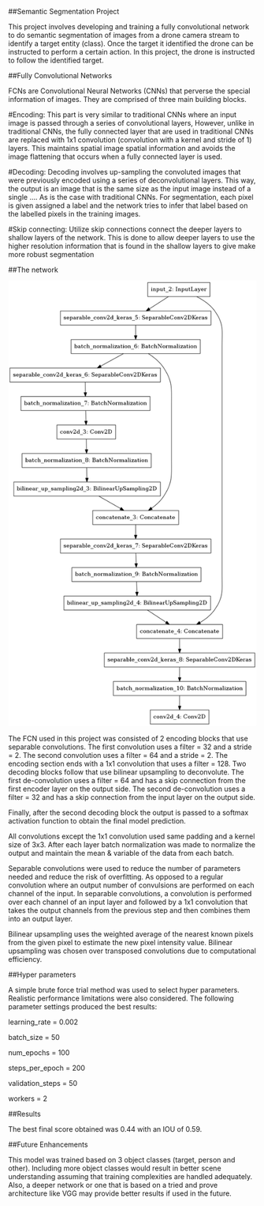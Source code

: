 ##Semantic Segmentation Project

This project involves developing and training a fully convolutional network to do semantic segmentation of images from a drone camera stream to identify a target entity (class). Once the target it identified the drone can be instructed to perform a certain action. In this project, the drone is instructed to follow the identified target.

##Fully Convolutional Networks

FCNs are Convolutional Neural Networks (CNNs) that perverse the special information of images. They are comprised of three main building blocks.

#Encoding:
This part is very similar to traditional CNNs where an input image is passed through a series of convolutional layers, However, unlike in traditional CNNs, the fully connected layer that are used in traditional CNNs are replaced with 1x1 convolution (convolution with a kernel and stride of 1) layers. This maintains spatial image spatial information and avoids the image flattening that occurs when a fully connected layer is used.

#Decoding:
Decoding involves up-sampling the convoluted images that were previously encoded using a series of deconvolutional layers. This way, the output is an image that is the same size as the input image instead of a single ….  As is the case with traditional CNNs. For segmentation, each pixel is given assigned a label and the network tries to infer that label based on the labelled pixels in the training images.

#Skip connecting:
Utilize skip connections connect the deeper layers to shallow layers of the network. This is done to allow deeper layers to use the higher resolution information that is found in the shallow layers to give make more robust segmentation

##The network

![alt text](https://github.com/mo-messidi/RoboND-DeepLearning-Project/blob/master/code/model.png)

The FCN used in this project was consisted of 2 encoding blocks that use separable convolutions. The first convolution uses a filter = 32 and a stride = 2. The second convolution uses a filter = 64 and a stride = 2. The encoding section ends with a 1x1 convolution that uses a filter = 128. Two decoding blocks follow that use bilinear upsampling to deconvolute. The first de-convolution uses a filter = 64 and has a skip connection from the first encoder layer on the output side. The second de-convolution uses a filter = 32 and has a skip connection from the input layer on the output side.

Finally, after the second decoding block the output is passed to a softmax activation function to obtain the final model prediction.


All convolutions except the 1x1 convolution used same padding and a kernel size of 3x3. After each layer batch normalization was made to normalize the output and maintain the mean & variable of the data from each batch.

Separable convolutions were used to reduce the number of parameters needed and reduce the risk of overfitting. As opposed to a regular convolution where an output number of convulsions are performed on each channel of the input. In separable convolutions, a convolution is performed over each channel of an input layer and followed by a 1x1 convolution that takes the output channels from the previous step and then combines them into an output layer.

Bilinear upsampling uses the weighted average of the nearest known pixels from the given pixel to estimate the new pixel intensity value. Bilinear upsampling was chosen over transposed convolutions due to computational efficiency.

##Hyper parameters

A simple brute force trial method was used to select hyper parameters. Realistic performance limitations were also considered. The following parameter settings produced the best results:

learning_rate = 0.002

batch_size = 50

num_epochs = 100

steps_per_epoch = 200

validation_steps = 50

workers = 2

##Results

The best final score obtained was 0.44 with an IOU of 0.59.

##Future Enhancements

This model was trained based on 3 object classes (target, person and other). Including more object classes would result in better scene understanding assuming that training complexities are handled adequately. Also, a deeper network or one that is based on a tried and prove architecture like VGG may provide better results if used in the future.
